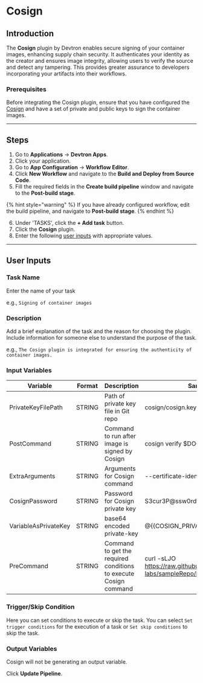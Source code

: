 # Cosign

## Introduction

The **Cosign** plugin by Devtron enables secure signing of your container images, enhancing supply chain security. It authenticates your identity as the creator and ensures image integrity, allowing users to verify the source and detect any tampering. This provides greater assurance to developers incorporating your artifacts into their workflows.

### Prerequisites

Before integrating the Cosign plugin, ensure that you have configured the [Cosign](https://github.com/sigstore/cosign) and have a set of private and public keys to sign the container images.

***

## Steps

1. Go to **Applications** → **Devtron Apps**.
2. Click your application.
3. Go to **App Configuration** → **Workflow Editor**.
4. Click **New Workflow** and navigate to the **Build and Deploy from Source Code**.
5. Fill the required fields in the **Create build pipeline** window and navigate to the **Post-build stage**.

{% hint style="warning" %}
If you have already configured workflow, edit the build pipeline, and navigate to **Post-build stage**.
{% endhint %}

6. Under 'TASKS', click the **+ Add task** button.
7. Click the **Cosign** plugin.
8. Enter the following [user inputs](cosign.md#user-inputs) with appropriate values.

***

## User Inputs

### Task Name

Enter the name of your task

e.g., `Signing of container images`

### Description

Add a brief explanation of the task and the reason for choosing the plugin. Include information for someone else to understand the purpose of the task.

e.g., `The Cosign plugin is integrated for ensuring the authenticity of container images.`

### Input Variables

| Variable             | Format | Description                                                      | Sample Value                                                                            |
| -------------------- | ------ | ---------------------------------------------------------------- | --------------------------------------------------------------------------------------- |
| PrivateKeyFilePath   | STRING | Path of private key file in Git repo                             | cosign/cosign.key                                                                       |
| PostCommand          | STRING | Command to run after image is signed by Cosign                   | cosign verify $DOCKER\_IMAGE                                                            |
| ExtraArguments       | STRING | Arguments for Cosign command                                     | --certificate-identity=name@example.com                                                 |
| CosignPassword       | STRING | Password for Cosign private key                                  | S3cur3P@ssw0rd123!                                                                      |
| VariableAsPrivateKey | STRING | base64 encoded private-key                                       | @\{{COSIGN\_PRIVATE\_KEY\}}                                                             |
| PreCommand           | STRING | Command to get the required conditions to execute Cosign command | curl -sLJO https://raw.githubusercontent.com/devtron-labs/sampleRepo/branchName/private |

### Trigger/Skip Condition

Here you can set conditions to execute or skip the task. You can select `Set trigger conditions` for the execution of a task or `Set skip conditions` to skip the task.

### Output Variables

Cosign will not be generating an output variable.

Click **Update Pipeline**.
